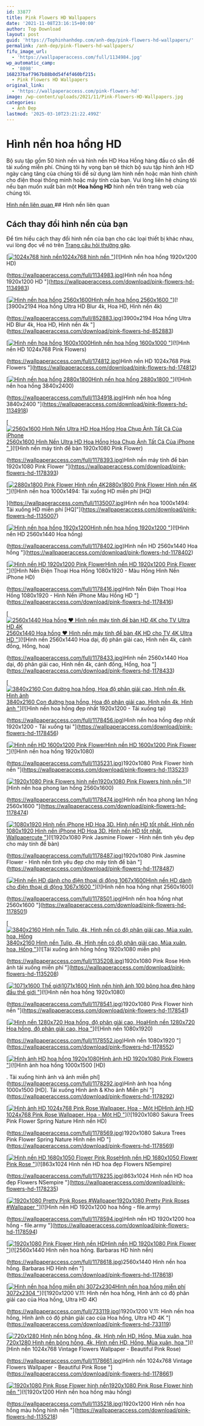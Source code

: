 ```yaml
---
id: 33877
title: Pink Flowers HD Wallpapers
date: '2021-11-08T23:16:15+00:00'
author: Top Download
layout: post
guid: 'https://Tophinhanhdep.com/anh-dep/pink-flowers-hd-wallpapers/'
permalink: /anh-dep/pink-flowers-hd-wallpapers/
fifu_image_url:
  - 'https://wallpaperaccess.com/full/1134984.jpg'
wp_automatic_camp:
  - '8098'
168237baf7967b88b0d54f4f460bf215:
  - Pink Flowers HD Wallpapers
original_link:
  - 'https://wallpaperaccess.com/pink-flowers-hd'
image: /wp-content/uploads/2021/11/Pink-Flowers-HD-Wallpapers.jpg
categories:
  - Ảnh Đẹp
lastmod: '2025-03-10T23:21:22.499Z'
---
```

# Hình nền hoa hồng HD

Bộ sưu tập gồm 50 hình nền và hình nền HD Hoa Hồng hàng đầu có sẵn để tải xuống miễn phí. Chúng tôi hy vọng bạn sẽ thích bộ sưu tập hình ảnh HD ngày càng tăng của chúng tôi để sử dụng làm hình nền hoặc màn hình chính cho điện thoại thông minh hoặc máy tính của bạn. Vui lòng liên hệ chúng tôi nếu bạn muốn xuất bản một **Hoa hồng HD** hình nền trên trang web của chúng tôi.

[Hình nền liên quan ](#related) ## Hình nền liên quan

## Cách thay đổi hình nền của bạn

Để tìm hiểu cách thay đổi hình nền của bạn cho các loại thiết bị khác nhau, vui lòng đọc về nó trên [Trang câu hỏi thường gặp](https://tophinhanhdep.com/faq/).

  
[[![1024x768 hình nền](https://wallpaperaccess.com/full/1134984.jpg)1024x768 hình nền "](https://wallpaperaccess.com/download/pink-flowers-hd-1134984)](![Hình nền hoa hồng 1920x1200 HD)

(https://wallpaperaccess.com/full/1134983.jpg)Hình nền hoa hồng 1920x1200 HD "](https://wallpaperaccess.com/download/pink-flowers-hd-1134983)

[[![Hình nền hoa hồng 2560x1600](https://wallpaperaccess.com/full/1134978.jpg)Hình nền hoa hồng 2560x1600 "](https://wallpaperaccess.com/download/pink-flowers-hd-1134978)](![3900x2194 Hoa hồng Ultra HD Blur 4k, Hoa HD, Hình nền 4k)

(https://wallpaperaccess.com/full/852883.jpg)3900x2194 Hoa hồng Ultra HD Blur 4k, Hoa HD, Hình nền 4k "](https://wallpaperaccess.com/download/pink-flowers-hd-852883)

[[![Hình nền hoa hồng 1600x1000](https://wallpaperaccess.com/full/1134977.jpg)Hình nền hoa hồng 1600x1000 "](https://wallpaperaccess.com/download/pink-flowers-hd-1134977)](![Hình nền HD 1024x768 Pink Flowers)

(https://wallpaperaccess.com/full/174812.jpg)Hình nền HD 1024x768 Pink Flowers "](https://wallpaperaccess.com/download/pink-flowers-hd-174812)

[[![Hình nền hoa hồng 2880x1800](https://wallpaperaccess.com/full/1134993.jpg)Hình nền hoa hồng 2880x1800 "](https://wallpaperaccess.com/download/pink-flowers-hd-1134993)](![Hình nền hoa hồng 3840x2400)

(https://wallpaperaccess.com/full/1134918.jpg)Hình nền hoa hồng 3840x2400 "](https://wallpaperaccess.com/download/pink-flowers-hd-1134918)

[[![2560x1600 Hình Nền Ultra HD Hoa Hồng Hoa Chụp Ảnh Tất Cả Của iPhone](https://wallpaperaccess.com/full/174800.jpg)2560x1600 Hình Nền Ultra HD Hoa Hồng Hoa Chụp Ảnh Tất Cả Của iPhone " ](https://wallpaperaccess.com/download/pink-flowers-hd-174800)](![Hình nền máy tính để bàn 1920x1080 Pink Flower)

(https://wallpaperaccess.com/full/1178393.jpg)Hình nền máy tính để bàn 1920x1080 Pink Flower "](https://wallpaperaccess.com/download/pink-flowers-hd-1178393)

[[![2880x1800 Pink Flower Hình nền 4K](https://wallpaperaccess.com/full/1178394.jpg)2880x1800 Pink Flower Hình nền 4K "](https://wallpaperaccess.com/download/pink-flowers-hd-1178394)](![Hình nền hoa 1000x1494: Tải xuống HD miễn phí [HQ)

](https://wallpaperaccess.com/full/1135007.jpg)Hình nền hoa 1000x1494: Tải xuống HD miễn phí \[HQ\]"](https://wallpaperaccess.com/download/pink-flowers-hd-1135007)

[[![Hình nền hoa hồng 1920x1200](https://wallpaperaccess.com/full/1178401.jpg)Hình nền hoa hồng 1920x1200 "](https://wallpaperaccess.com/download/pink-flowers-hd-1178401)](![Hình nền HD 2560x1440 Hoa hồng)

(https://wallpaperaccess.com/full/1178402.jpg)Hình nền HD 2560x1440 Hoa hồng "](https://wallpaperaccess.com/download/pink-flowers-hd-1178402)

[[![Hình nền HD 1920x1200 Pink Flower](https://wallpaperaccess.com/full/1178413.jpg)Hình nền HD 1920x1200 Pink Flower "](https://wallpaperaccess.com/download/pink-flowers-hd-1178413)](![Hình Nền Điện Thoại Hoa Hồng 1080x1920 - Màu Hồng Hình Nền iPhone HD)

(https://wallpaperaccess.com/full/1178416.jpg)Hình Nền Điện Thoại Hoa Hồng 1080x1920 - Hình Nền iPhone Màu Hồng HD "](https://wallpaperaccess.com/download/pink-flowers-hd-1178416)

[[![2560x1440 Hoa hồng ❤ Hình nền máy tính để bàn HD 4K cho TV Ultra HD 4K](https://wallpaperaccess.com/full/1178424.jpg)2560x1440 Hoa hồng ❤ Hình nền máy tính để bàn 4K HD cho TV 4K Ultra HD "](https://wallpaperaccess.com/download/pink-flowers-hd-1178424)](![Hình nền 2560x1440 Hoa dại, độ phân giải cao, Hình nền 4k, cánh đồng, Hồng, hoa)

(https://wallpaperaccess.com/full/1178433.jpg)Hình nền 2560x1440 Hoa dại, độ phân giải cao, Hình nền 4k, cánh đồng, Hồng, hoa "](https://wallpaperaccess.com/download/pink-flowers-hd-1178433)

[[![3840x2160 Con đường hoa hồng, Hoa độ phân giải cao, Hình nền 4k, Hình ảnh](https://wallpaperaccess.com/full/1178453.jpg)3840x2160 Con đường hoa hồng, Hoa độ phân giải cao, Hình nền 4k, Hình ảnh "](https://wallpaperaccess.com/download/pink-flowers-hd-1178453)](![Hình nền hoa hồng đẹp nhất 1920x1200 - Tải xuống tại)

(https://wallpaperaccess.com/full/1178456.jpg)Hình nền hoa hồng đẹp nhất 1920x1200 - Tải xuống tại "](https://wallpaperaccess.com/download/pink-flowers-hd-1178456)

[[![Hình nền HD 1600x1200 Pink Flower](https://wallpaperaccess.com/full/1178458.jpg)Hình nền HD 1600x1200 Pink Flower "](https://wallpaperaccess.com/download/pink-flowers-hd-1178458)](![Hình nền hoa hồng 1920x1080)

(https://wallpaperaccess.com/full/1135231.jpg)1920x1080 Pink Flower hình nền "](https://wallpaperaccess.com/download/pink-flowers-hd-1135231)

[[![1920x1080 Pink Flowers hình nền](https://wallpaperaccess.com/full/1178461.jpg)1920x1080 Pink Flowers hình nền "](https://wallpaperaccess.com/download/pink-flowers-hd-1178461)](![Hình nền hoa phong lan hồng 2560x1600)

(https://wallpaperaccess.com/full/1178474.jpg)Hình nền hoa phong lan hồng 2560x1600 "](https://wallpaperaccess.com/download/pink-flowers-hd-1178474)

[[![1080x1920 Hình nền iPhone HD Hoa 3D.  Hình nền HD tốt nhất.  Hình nền](https://wallpaperaccess.com/full/815088.jpg)1080x1920 Hình nền iPhone HD Hoa 3D. Hình nền HD tốt nhất. Wallpapercute "](https://wallpaperaccess.com/download/pink-flowers-hd-815088)](![1920x1080 Pink Jasmine Flower - Hình nền tình yêu đẹp cho máy tính để bàn)

(https://wallpaperaccess.com/full/1178487.jpg)1920x1080 Pink Jasmine Flower - Hình nền tình yêu đẹp cho máy tính để bàn "](https://wallpaperaccess.com/download/pink-flowers-hd-1178487)

[[![Hình nền HD dành cho điện thoại di động 1067x1600](https://wallpaperaccess.com/full/1178495.jpg)Hình nền HD dành cho điện thoại di động 1067x1600 "](https://wallpaperaccess.com/download/pink-flowers-hd-1178495)](![Hình nền hoa hồng nhạt 2560x1600)

(https://wallpaperaccess.com/full/1178501.jpg)Hình nền hoa hồng nhạt 2560x1600 "](https://wallpaperaccess.com/download/pink-flowers-hd-1178501)

[[![3840x2160 Hình nền Tulip, 4k, Hình nền có độ phân giải cao, Mùa xuân, hoa, Hồng](https://wallpaperaccess.com/full/1178503.jpg)3840x2160 Hình nền Tulip, 4k, Hình nền có độ phân giải cao, Mùa xuân, hoa, Hồng "](https://wallpaperaccess.com/download/pink-flowers-hd-1178503)](![Tải xuống ảnh hồng hồng 1920x1080 miễn phí)

(https://wallpaperaccess.com/full/1135208.jpg)1920x1080 Pink Rose Hình ảnh tải xuống miễn phí "](https://wallpaperaccess.com/download/pink-flowers-hd-1135208)

[[![1071x1600 Thế giới](https://wallpaperaccess.com/full/1178536.jpg)1071x1600 Hình nền hình ảnh 100 bông hoa đẹp hàng đầu thế giới "](https://wallpaperaccess.com/download/pink-flowers-hd-1178536)](![Hình nền hoa hồng 1920x1080)

(https://wallpaperaccess.com/full/1178541.jpg)1920x1080 Pink Flower hình nền "](https://wallpaperaccess.com/download/pink-flowers-hd-1178541)

[[![Hình nền 1280x720 Hoa hồng, độ phân giải cao, Hoa](https://wallpaperaccess.com/full/1178549.jpg)Hình nền 1280x720 Hoa hồng, độ phân giải cao, Hoa "](https://wallpaperaccess.com/download/pink-flowers-hd-1178549)](![Hình nền 1080x1920)

(https://wallpaperaccess.com/full/1178552.jpg)Hình nền 1080x1920 "](https://wallpaperaccess.com/download/pink-flowers-hd-1178552)

[[![Hình ảnh HD hoa hồng 1920x1080](https://wallpaperaccess.com/full/1178556.jpg)Hình ảnh HD 1920x1080 Pink Flowers "](https://wallpaperaccess.com/download/pink-flowers-hd-1178556)](![Hình ảnh hoa hồng 1000x1500 [HD)

.  Tải xuống hình ảnh và ảnh miễn phí](https://wallpaperaccess.com/full/1178292.jpg)Hình ảnh hoa hồng 1000x1500 \[HD\]. Tải xuống Hình ảnh &amp; Kho ảnh Miễn phí "](https://wallpaperaccess.com/download/pink-flowers-hd-1178292)

[[![Hình ảnh HD 1024x768 Pink Rose Wallpaper.  Hoa - Một HD](https://wallpaperaccess.com/full/1178567.jpg)Hình ảnh HD 1024x768 Pink Rose Wallpaper. Hoa - Một HD "](https://wallpaperaccess.com/download/pink-flowers-hd-1178567)](![1920x1080 Sakura Trees Pink Flower Spring Nature Hình nền HD)

(https://wallpaperaccess.com/full/1178569.jpg)1920x1080 Sakura Trees Pink Flower Spring Nature Hình nền HD "](https://wallpaperaccess.com/download/pink-flowers-hd-1178569)

[[![Hình nền HD 1680x1050 Flower Pink Rose](https://wallpaperaccess.com/full/1178574.jpg)Hình nền HD 1680x1050 Flower Pink Rose "](https://wallpaperaccess.com/download/pink-flowers-hd-1178574)](![863x1024 Hình nền HD hoa đẹp Flowers NSempire)

(https://wallpaperaccess.com/full/1178235.jpg)863x1024 Hình nền HD hoa đẹp Flowers NSempire "](https://wallpaperaccess.com/download/pink-flowers-hd-1178235)

[[![1920x1080 Pretty Pink Roses #Wallpaper](https://wallpaperaccess.com/full/1178577.jpg)1920x1080 Pretty Pink Roses #Wallpaper "](https://wallpaperaccess.com/download/pink-flowers-hd-1178577)](![Hình nền HD 1920x1200 hoa hồng - file.army)

(https://wallpaperaccess.com/full/1178594.jpg)Hình nền HD 1920x1200 hoa hồng - file.army "](https://wallpaperaccess.com/download/pink-flowers-hd-1178594)

[[![1920x1080 Pink Flower Hình nền HD](https://wallpaperaccess.com/full/1178614.jpg)Hình nền HD 1920x1080 Pink Flower "](https://wallpaperaccess.com/download/pink-flowers-hd-1178614)](![2560x1440 Hình nền hoa hồng.  Barbaras HD hình nền)

(https://wallpaperaccess.com/full/1178618.jpg)2560x1440 Hình nền hoa hồng. Barbaras HD Hình nền "](https://wallpaperaccess.com/download/pink-flowers-hd-1178618)

[[![Hình nền hoa hồng miễn phí 3072x2304](https://wallpaperaccess.com/full/1178646.jpg)Hình nền hoa hồng miễn phí 3072x2304 "](https://wallpaperaccess.com/download/pink-flowers-hd-1178646)](![1920x1200 V.11: Hình nền hoa hồng, Hình ảnh có độ phân giải cao của Hoa hồng, Ultra HD 4K)

(https://wallpaperaccess.com/full/733119.jpg)1920x1200 V.11: Hình nền hoa hồng, Hình ảnh có độ phân giải cao của Hoa hồng, Ultra HD 4K "](https://wallpaperaccess.com/download/pink-flowers-hd-733119)

[[![720x1280 Hình nền bông hồng, 4k, Hình nền HD, Hồng, Mùa xuân, hoa](https://wallpaperaccess.com/full/1178649.jpg)720x1280 Hình nền bông hồng, 4k, Hình nền HD, Hồng, Mùa xuân, hoa "](https://wallpaperaccess.com/download/pink-flowers-hd-1178649)](![Hình nền 1024x768 Vintage Flowers Wallpaper - Beautiful Pink Rose)

(https://wallpaperaccess.com/full/1178661.jpg)Hình nền 1024x768 Vintage Flowers Wallpaper - Beautiful Pink Rose "](https://wallpaperaccess.com/download/pink-flowers-hd-1178661)

[[![1920x1080 Pink Rose Flower hình nền](https://wallpaperaccess.com/full/1178685.jpg)1920x1080 Pink Rose Flower hình nền "](https://wallpaperaccess.com/download/pink-flowers-hd-1178685)](![1920x1200 Hình nền hoa hồng màu hồng)

(https://wallpaperaccess.com/full/1135218.jpg)1920x1200 Hình nền hoa hồng màu hồng hình nền "](https://wallpaperaccess.com/download/pink-flowers-hd-1135218)
